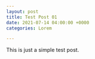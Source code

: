 ```yaml
---
layout: post
title: Test Post 01
date: 2021-07-14 04:00:00 +0000
categories: Lorem

---
```

This is just a simple test post.